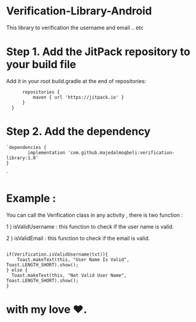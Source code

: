 # Verification-Library-Android
This library to verification the username and email .. etc

# Step 1. Add the JitPack repository to your build file

Add it in your root build.gradle at the end of repositories:

  ```allprojects {
		repositories {
			maven { url 'https://jitpack.io' }
		}
	}
  ``` 

# Step 2. Add the dependency 

	`dependencies {
	        implementation 'com.github.majedalmoqbeli:verification-library:1.0'
	}
  `
  
  # Example : 
  
  You can call the Verification class in any activity , there is two function :
  
  1 ) isValidUsername : this function to check if the user name is valid.
  
  2 ) isValidEmail : this function to check if the email is valid.
  
  ```
  
  if(Verification.isValidUsername(txt)){
      Toast.makeText(this, "User Name Is Valid", Toast.LENGTH_SHORT).show();
  } else {
    Toast.makeText(this, "Not Valid User Name", Toast.LENGTH_SHORT).show();
  }
  ```
  
  
  #         with my love ♥.

  

